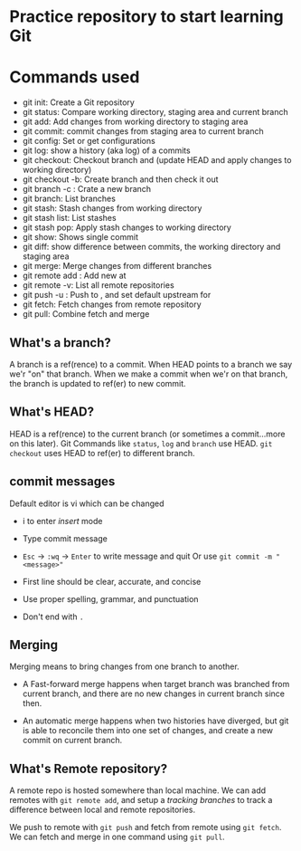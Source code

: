 # Practice repository to start learning Git


# Commands used
  - git init: Create a Git repository
  - git status: Compare working directory, staging area and current branch
  - git add: Add changes from working directory to staging area
  - git commit: commit changes from staging area to current branch
  - git config: Set or get configurations
  - git log: show a history (aka log) of a commits
  - git checkout: Checkout branch and (update HEAD and apply changes to working directory)
  - git checkout -b: Create branch and then check it out
  - git branch -c : Crate a new branch
  - git branch: List branches
  - git stash: Stash changes from working directory
  - git stash list: List stashes
  - git stash pop: Apply stash changes to working directory
  - git show: Shows single commit
  - git diff: show difference between commits, the working directory and staging area
  - git merge: Merge changes from different branches
  - git remote add <remote> <url>: Add new <remote> at <url>
  - git remote -v: List all remote repositories
  - git push -u <remote> <branch>: Push <branch> to <remote>, and set default upstream for <branch>
  - git fetch: Fetch changes from remote repository
  - git pull: Combine fetch and merge

## What's a branch?
A branch is a ref(rence) to a commit. When HEAD points to a branch we say we'r "on" that branch.
When we make a commit when we'r on that branch, the branch is updated to ref(er) to new commit.

## What's HEAD?
HEAD is a ref(rence) to the current branch (or sometimes a commit...more on this later). Git Commands
like `status`, `log` and `branch` use HEAD. `git checkout` uses HEAD to ref(er) to different branch.

## commit messages

Default editor is vi which can be changed
  - i to enter *insert* mode
  - Type commit message
  - `Esc` -> `:wq` -> `Enter` to write message and quit
Or use `git commit -m "<message>"`

- First line should be clear, accurate, and concise
- Use proper spelling, grammar, and punctuation
- Don't end with `.`

## Merging

Merging means to bring changes from one branch to another.

- A Fast-forward merge happens when target branch was branched from current branch, and there are no new changes in current branch
since then.

- An automatic merge happens when two histories have diverged, but git is able to reconcile them into one set of changes, and create a new commit on current branch.


## What's Remote repository?

A remote repo is hosted somewhere than local machine. We can add remotes with `git remote add`, and setup a *tracking branches* to track a difference between local and remote repositories.

We push to remote with `git push` and fetch from remote using `git fetch`. We can fetch and merge in one command using `git pull`.
